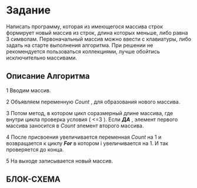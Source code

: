 # **Задание**

Написать программу, которая из имеющегося массива строк формирует новый массив из строк, длина которых меньше, либо равна 3 символам. Первоначальный массив можно ввести с клавиатуры, либо задать на старте выполнения алгоритма. При решении не рекомендуется пользоваться коллекциями, лучше обойтись исключительно массивами.

## Описание Алгоритма

1 Вводим массив.

2 Объявляем переменную *Count* , для образования нового массива.

3  Потом метод, в котором цикл соразмерный длине массива, где внутри цикла проверка условия ( <=3 ). Если **_ДА_** , элемент первого массива заносится в *Сount* элемент второго массива. 

4 После присвоения увеличивается переменная *Сount* на 1 и возвращается к циклу **_For_** в котором i увеличивается на 1. И так проверяется до конца.

5 На выходе записывается новый массив.


## БЛОК-СХЕМА
